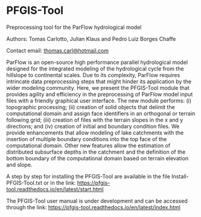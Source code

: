 # PFGIS-Tool
Preprocessing tool for the ParFlow hydrological model

Authors: Tomas Carlotto, Julian Klaus and Pedro Luiz Borges Chaffe

Contact email: thomas.carl@hotmail.com

ParFlow is an open-source high performance parallel hydrological model designed for the integrated modeling of the hydrological cycle from the hillslope to continental scales. Due to its complexity, ParFlow requires intrincate data preprocessing steps that might hinder its application by the wider modeling community. Here, we present the PFGIS-Tool module that provides agility and efficiency in the preprocessing of ParFlow model input files with a friendly graphical user interface. The new module performs: (i) topographic processing; (ii) creation of solid objects that delimit the computational domain and assign face identifiers in an orthogonal or terrain following grid; (iii) creation of files with the terrain slopes in the x and y directions; and (iv) creation of initial and boundary condition files. We provide enhancements that allow modeling of lake catchments with the insertion of multiple boundary conditions into the top face of the computational domain. Other new features allow the estimation of distributed subsurface depths in the catchment and the definition of the bottom boundary of the computational domain based on terrain elevation and slope.

A step by step for installing the PFGIS-Tool are available in the file Install-PFGIS-Tool.txt or in the link: https://pfgis-tool.readthedocs.io/en/latest/start.html

The PFGIS-Tool user manual is under development and can be accessed through the link: https://pfgis-tool.readthedocs.io/en/latest/index.html
